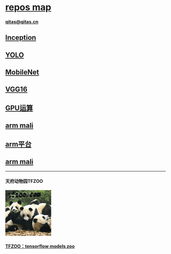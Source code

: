 ﻿# [repos map](https://github.com/tfzoo/repomap) 

#### qitas@qitas.cn

## [Inception](https://github.com/tfzoo/Inception) 

## [YOLO](https://github.com/tfzoo/YOLO) 

## [MobileNet](https://github.com/tfzoo/MobileNet) 

## [VGG16](https://github.com/tfzoo/VGG16) 

## [GPU运算](https://github.com/tfzoo/GPU) 

## [arm mali](https://github.com/tfzoo/mali) 

## [arm平台](https://github.com/tfzoo/arm) 

## [arm mali](https://github.com/tfzoo/mali) 

---

#### 天府动物园TFZOO
[![sites](tfzoo/tfzoo.png)](http://www.tfzoo.com)
####  [TFZOO：tensorflow models zoo](http://www.tfzoo.com)




